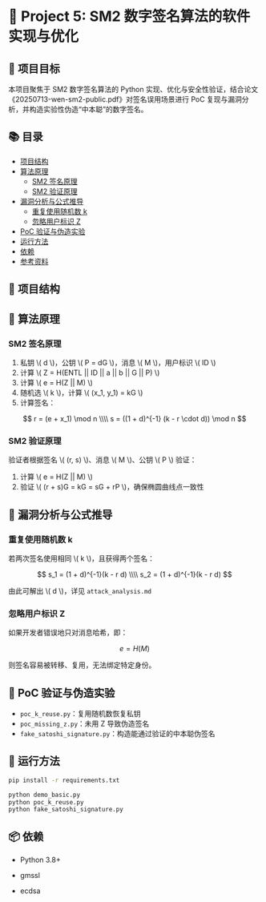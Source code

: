 # 🔐 Project 5: SM2 数字签名算法的软件实现与优化

## 📌 项目目标

本项目聚焦于 SM2 数字签名算法的 Python 实现、优化与安全性验证，结合论文《20250713-wen-sm2-public.pdf》对签名误用场景进行 PoC 复现与漏洞分析，并构造实验性伪造“中本聪”的数字签名。

## 📚 目录

- [项目结构](#项目结构)
- [算法原理](#算法原理)
  - [SM2 签名原理](#sm2-签名原理)
  - [SM2 验证原理](#sm2-验证原理)
- [漏洞分析与公式推导](#漏洞分析与公式推导)
  - [重复使用随机数 k](#重复使用随机数-k)
  - [忽略用户标识 Z](#忽略用户标识-z)
- [PoC 验证与伪造实验](#poc-验证与伪造实验)
- [运行方法](#运行方法)
- [依赖](#依赖)
- [参考资料](#参考资料)

## 📁 项目结构

## 📐 算法原理

### SM2 签名原理

1. 私钥 \\( d \\)，公钥 \\( P = dG \\)，消息 \\( M \\)，用户标识 \\( ID \\)
2. 计算 \\( Z = H(ENTL || ID || a || b || G || P) \\)
3. 计算 \\( e = H(Z || M) \\)
4. 随机选 \\( k \\)，计算 \\( (x_1, y_1) = kG \\)
5. 计算签名：

$$
r = (e + x_1) \mod n \\\\
s = ((1 + d)^{-1} (k - r \cdot d)) \mod n
$$

### SM2 验证原理

验证者根据签名 \\( (r, s) \\)、消息 \\( M \\)、公钥 \\( P \\) 验证：

1. 计算 \\( e = H(Z || M) \\)
2. 验证 \\( (r + s)G = kG = sG + rP \\)，确保椭圆曲线点一致性

## 🔎 漏洞分析与公式推导

### 重复使用随机数 k

若两次签名使用相同 \\( k \\)，且获得两个签名：

$$
s_1 = (1 + d)^{-1}(k - r d) \\\\
s_2 = (1 + d)^{-1}(k - r d)
$$

由此可解出 \\( d \\)，详见 `attack_analysis.md`

### 忽略用户标识 Z

如果开发者错误地只对消息哈希，即：

$$
e = H(M)
$$

则签名容易被转移、复用，无法绑定特定身份。

## 🧪 PoC 验证与伪造实验

- `poc_k_reuse.py`：复用随机数恢复私钥
- `poc_missing_z.py`：未用 Z 导致伪造签名
- `fake_satoshi_signature.py`：构造能通过验证的中本聪伪签名

## 🚀 运行方法

```bash
pip install -r requirements.txt

python demo_basic.py
python poc_k_reuse.py
python fake_satoshi_signature.py
```

## 📦 依赖

* Python 3.8+

* gmssl

* ecdsa

